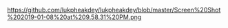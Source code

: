 https://github.com/lukpheakdey/lukpheakdey/blob/master/Screen%20Shot%202019-01-08%20at%209.58.31%20PM.png
